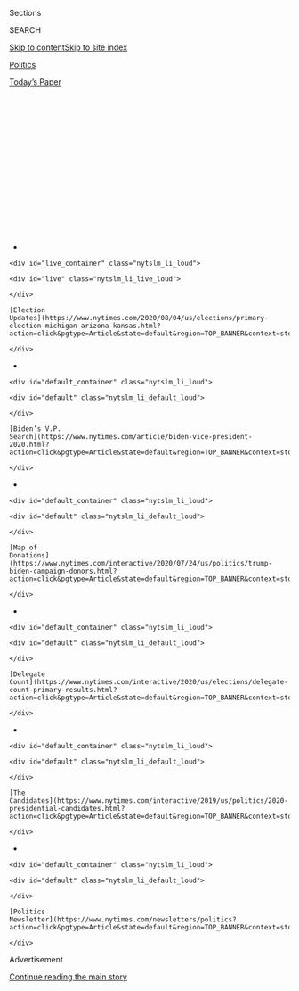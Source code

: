 <div id="app">

<div>

<div>

<div>

<div class="NYTAppHideMasthead css-1q2w90k e1suatyy0">

<div class="section css-ui9rw0 e1suatyy2">

<div class="css-eph4ug er09x8g0">

<div class="css-6n7j50">

</div>

<span class="css-1dv1kvn">Sections</span>

<div class="css-10488qs">

<span class="css-1dv1kvn">SEARCH</span>

</div>

[Skip to content](#site-content)[Skip to site
index](#site-index)

</div>

<div id="masthead-section-label" class="css-1wr3we4 eaxe0e00">

[Politics](https://www.nytimes.com/section/politics)

</div>

<div class="css-10698na e1huz5gh0">

</div>

</div>

<div id="masthead-bar-one" class="section hasLinks css-15hmgas e1csuq9d3">

<div class="css-uqyvli e1csuq9d0">

</div>

<div class="css-1uqjmks e1csuq9d1">

</div>

<div class="css-9e9ivx">

[](https://myaccount.nytimes.com/auth/login?response_type=cookie&client_id=vi)

</div>

<div class="css-1bvtpon e1csuq9d2">

[Today’s
Paper](https://www.nytimes.com/section/todayspaper)

</div>

</div>

</div>

</div>

<div data-aria-hidden="false">

<div id="site-content" data-role="main">

<div>

<div class="css-1aor85t" style="opacity:0.000000001;z-index:-1;visibility:hidden">

<div class="css-1hqnpie">

<div class="css-epjblv">

<span class="css-17xtcya">[Politics](/section/politics)</span><span class="css-x15j1o">|</span><span class="css-fwqvlz">Trump
Is Pushing a False Argument on Vote-by-Mail Fraud. Here Are the
Facts.</span>

</div>

<div class="css-k008qs">

<div class="css-1iwv8en">

<span class="css-18z7m18"></span>

<div>

</div>

</div>

<span class="css-1n6z4y">https://nyti.ms/3aTwyF3</span>

<div class="css-1705lsu">

<div class="css-4xjgmj">

<div class="css-4skfbu" data-role="toolbar" data-aria-label="Social Media Share buttons, Save button, and Comments Panel with current comment count" data-testid="share-tools">

  - 
  - 
  - 
  - 
    
    <div class="css-6n7j50">
    
    </div>

  - 
  - 

</div>

</div>

</div>

</div>

</div>

</div>

<div id="NYT_TOP_BANNER_REGION" class="css-13pd83m">

<div>

<div id="styln-elections-notifications-menu" class="section interactive-content interactive-size-medium css-1edisqu">

<div class="css-17ih8de interactive-body">

<div class="nytslm_innerContainer" data-aria-live="polite">

<div class="nytslm_title">

</div>

  - 
    
    <div id="live_container" class="nytslm_li_loud">
    
    <div id="live" class="nytslm_li_live_loud">
    
    </div>
    
    [Election
    Updates](https://www.nytimes.com/2020/08/04/us/elections/primary-election-michigan-arizona-kansas.html?action=click&pgtype=Article&state=default&region=TOP_BANNER&context=storylines_menu)
    
    </div>

  - 
    
    <div id="default_container" class="nytslm_li_loud">
    
    <div id="default" class="nytslm_li_default_loud">
    
    </div>
    
    [Biden’s V.P.
    Search](https://www.nytimes.com/article/biden-vice-president-2020.html?action=click&pgtype=Article&state=default&region=TOP_BANNER&context=storylines_menu)
    
    </div>

  - 
    
    <div id="default_container" class="nytslm_li_loud">
    
    <div id="default" class="nytslm_li_default_loud">
    
    </div>
    
    [Map of
    Donations](https://www.nytimes.com/interactive/2020/07/24/us/politics/trump-biden-campaign-donors.html?action=click&pgtype=Article&state=default&region=TOP_BANNER&context=storylines_menu)
    
    </div>

  - 
    
    <div id="default_container" class="nytslm_li_loud">
    
    <div id="default" class="nytslm_li_default_loud">
    
    </div>
    
    [Delegate
    Count](https://www.nytimes.com/interactive/2020/us/elections/delegate-count-primary-results.html?action=click&pgtype=Article&state=default&region=TOP_BANNER&context=storylines_menu)
    
    </div>

  - 
    
    <div id="default_container" class="nytslm_li_loud">
    
    <div id="default" class="nytslm_li_default_loud">
    
    </div>
    
    [The
    Candidates](https://www.nytimes.com/interactive/2019/us/politics/2020-presidential-candidates.html?action=click&pgtype=Article&state=default&region=TOP_BANNER&context=storylines_menu)
    
    </div>

  - 
    
    <div id="default_container" class="nytslm_li_loud">
    
    <div id="default" class="nytslm_li_default_loud">
    
    </div>
    
    [Politics
    Newsletter](https://www.nytimes.com/newsletters/politics?action=click&pgtype=Article&state=default&region=TOP_BANNER&context=storylines_menu)
    
    </div>

</div>

</div>

</div>

</div>

</div>

<div id="top-wrapper" class="css-1sy8kpn">

<div id="top-slug" class="css-l9onyx">

Advertisement

</div>

[Continue reading the main
story](#after-top)

<div class="ad top-wrapper" style="text-align:center;height:100%;display:block;min-height:250px">

<div id="top" class="place-ad" data-position="top" data-size-key="top">

</div>

</div>

<div id="after-top">

</div>

</div>

<div>

<div id="sponsor-wrapper" class="css-1hyfx7x">

<div id="sponsor-slug" class="css-19vbshk">

Supported by

</div>

[Continue reading the main
story](#after-sponsor)

<div id="sponsor" class="ad sponsor-wrapper" style="text-align:center;height:100%;display:block">

</div>

<div id="after-sponsor">

</div>

</div>

<div class="css-186x18t">

</div>

<div class="css-1vkm6nb ehdk2mb0">

# Trump Is Pushing a False Argument on Vote-by-Mail Fraud. Here Are the Facts.

</div>

As the coronavirus pandemic accelerates a national trend toward voting
by mail, experts say it can be conducted safely, despite Republican
claims of corruption.

<div class="css-79elbk" data-testid="photoviewer-wrapper">

<div class="css-z3e15g" data-testid="photoviewer-wrapper-hidden">

</div>

<div class="css-1a48zt4 ehw59r15" data-testid="photoviewer-children">

![<span class="css-16f3y1r e13ogyst0" data-aria-hidden="true">Mail in
ballots were sorted at a processing center in Renton, Wash., last month.
The state conducts its elections entirely by
mail.</span><span class="css-cnj6d5 e1z0qqy90" itemprop="copyrightHolder"><span class="css-1ly73wi e1tej78p0">Credit...</span><span><span>Lindsey
Wasson/Reuters</span></span></span>](https://static01.nyt.com/images/2020/04/08/us/politics/08mailvoting/merlin_170308578_012075d1-6e70-4cdd-a493-c37cd6636bd9-articleLarge.jpg?quality=75&auto=webp&disable=upscale)

</div>

</div>

<div class="css-18e8msd">

<div class="css-pdw9fk epjyd6m0">

<div class="css-1txwxcy ey68jwv0" data-aria-hidden="true">

[![Stephanie
Saul](https://static01.nyt.com/images/2020/02/06/reader-center/author-stephanie-saul/author-stephanie-saul-thumbLarge.png
"Stephanie Saul")](https://www.nytimes.com/by/stephanie-saul)[![Reid J.
Epstein](https://static01.nyt.com/images/2019/06/25/reader-center/author-reid-epstein/9e877853d8234217b58e5762253aa771-thumbLarge.png
"Reid J. Epstein")](https://www.nytimes.com/by/reid-j-epstein)

</div>

<div class="css-1baulvz">

By [<span class="css-1baulvz" itemprop="name">Stephanie
Saul</span>](https://www.nytimes.com/by/stephanie-saul) and
[<span class="css-1baulvz last-byline" itemprop="name">Reid J.
Epstein</span>](https://www.nytimes.com/by/reid-j-epstein)

</div>

</div>

  - Aug. 3,
    2020

  - 
    
    <div class="css-4xjgmj">
    
    <div class="css-pvvomx" data-role="toolbar" data-aria-label="Social Media Share buttons, Save button, and Comments Panel with current comment count" data-testid="share-tools">
    
      - 
      - 
      - 
      - 
        
        <div class="css-6n7j50">
        
        </div>
    
      - 
      - 
    
    </div>
    
    </div>

</div>

</div>

<div class="section meteredContent css-1r7ky0e" name="articleBody" itemprop="articleBody">

<div class="css-1fanzo5 StoryBodyCompanionColumn">

<div class="css-53u6y8">

With concerns mounting over how the country can conduct elections during
a pandemic and [Democrats pressing for alternatives to in-person
voting](https://www.nytimes.com/2020/04/08/us/politics/democrats-coronavirus-voting.html),
President Trump has begun pushing a false argument that has circulated
among conservatives for years — that [voting by
mail](https://www.nytimes.com/2020/08/03/us/politics/trump-mail-in-voting.html)
is a recipe for fraud.

“Mail ballots, they cheat,” Mr. Trump said at the White House on Tuesday
afternoon. “Mail ballots are very dangerous for this country because of
cheaters. They go collect them. They are fraudulent in many cases. They
have to vote. They should have voter ID, by the way.”

The president spoke as Wisconsin voters, many wearing protective masks,
[were going to the polls on a fraught Election
Day](https://www.nytimes.com/2020/04/07/us/politics/wisconsin-election-coronavirus.html),
after the Republican-led legislature refused Democratic demands to delay
the election and allow for expanded [mail-in
voting](https://www.nytimes.com/2020/04/10/us/politics/vote-by-mail.html).
On Wednesday, Mr. Trump claimed again that there was “tremendous
potential for voter fraud.”

Here’s a look at the facts on the matter.

## All voter fraud is extremely rare.

[Studies have
shown](https://www.nytimes.com/2016/12/18/us/voter-fraud.html) that all
forms of voting fraud are extremely rare in the United States. A
national study in 2016 found few credible allegations of fraudulent
voting. A panel that Mr. Trump charged with investigating election
corruption [found no real evidence of
fraud](https://www.nytimes.com/2018/01/03/us/politics/trump-voter-fraud-commission.html)
before he disbanded it in 2018.

</div>

</div>

<div class="css-1fanzo5 StoryBodyCompanionColumn">

<div class="css-53u6y8">

Even so, experts say that the mail voting system is more vulnerable to
fraud than voting in person.

“What we know can be boiled down to this: Voting fraud in the United
States is rare, less rare is fraud using mail ballots,” said Charles
Stewart III of the Massachusetts Institute of Technology.

*\[Read more about* [*fake ballots, mail-in voting and voter
fraud*](https://www.nytimes.com/article/mail-in-vote-fraud-ballot.html)*.\]*

Mr. Stewart pointed to several documented voting fraud cases of recent
decades involving mail or absentee ballots, most recently the race in
North Carolina’s Ninth Congressional District in 2018, when an operative
who rounded up absentee ballots for the Republican candidate, Mark
Harris, was [charged with election
fraud](https://www.nytimes.com/2019/07/30/us/mccrae-dowless-indictment.html).
The practice is known as ballot harvesting.

“They’re stories, they’re dramatic, they are rare,” said Mr. Stewart, a
professor of political science who studies the machinations of
voting.

<div id="NYT_MAIN_CONTENT_1_REGION" class="css-9tf9ac">

<div>

<div id="styln-nfldraft-updates-block" class="section interactive-content interactive-size-medium css-1ftcdic">

<div class="css-17ih8de interactive-body">

<div id="styln-briefing-block" data-asset-id="">

<div class="briefing-block-header-section">

# [Latest Updates: 2020 Election](https://www.nytimes.com/2020/08/04/us/elections/primary-election-michigan-arizona-kansas.html?action=click&pgtype=Article&state=default&region=MAIN_CONTENT_1&context=storylines_live_updates)

<div class="briefing-block-ts">

Updated 2020-08-04T16:52:55.914Z

</div>

</div>

  - [Two G.O.P. Senate primaries offer — what else? — a test of loyalty
    to
    Trump.](https://www.nytimes.com/2020/08/04/us/elections/primary-election-michigan-arizona-kansas.html?action=click&pgtype=Article&state=default&region=MAIN_CONTENT_1&context=storylines_live_updates#link-3924dd44)
  - [Trump downplays John Lewis’s accomplishments and nurses a grudge:
    ‘He didn’t come to my
    inauguration.’](https://www.nytimes.com/2020/08/04/us/elections/primary-election-michigan-arizona-kansas.html?action=click&pgtype=Article&state=default&region=MAIN_CONTENT_1&context=storylines_live_updates#link-24333e8c)
  - [Election experts warn Congress about widespread disenfranchisement
    of voters of color in
    November.](https://www.nytimes.com/2020/08/04/us/elections/primary-election-michigan-arizona-kansas.html?action=click&pgtype=Article&state=default&region=MAIN_CONTENT_1&context=storylines_live_updates#link-6d019753)

<div class="briefing-block-footer">

<div class="briefing-block-footer-meta">

[See more
updates](https://www.nytimes.com/2020/08/04/us/elections/primary-election-michigan-arizona-kansas.html?action=click&pgtype=Article&state=default&region=MAIN_CONTENT_1&context=storylines_live_updates)

</div>

</div>

</div>

</div>

</div>

</div>

</div>

The North Carolina case also illustrates the fact that frauds big enough
to sway the outcome of an election — those involving campaigns rather
than individual voters — will likely be detected, said Michael McDonald,
a University of Florida political scientist and elections scholar.

Richard L. Hasen, an elections expert at the University of California,
Irvine, School of Law, said such cases were few and far between.

</div>

</div>

<div class="css-1fanzo5 StoryBodyCompanionColumn">

<div class="css-53u6y8">

“Election fraud in the United States is very rare, but the most common
type of such fraud in the United States involves absentee ballots,” Mr.
Hasen said. “Sensible rules for handling of absentee ballots make sense,
not only to minimize the risk of ballot tampering but to ensure that
voters cast valid ballots.”

## States that vote entirely by mail see little fraud.

[Five states, including the Republican bastion of
Utah,](https://www.ncsl.org/research/elections-and-campaigns/all-mail-elections.aspx)
now conduct all elections almost entirely by mail. They report very
little fraud. The state is among the six states with the highest
percentage of mail-in votes in the last election in 2018, all of which
had Republican state election supervisors at the time, according to
David J. Becker, the director of the Center for Election Innovation and
Research.

Colorado, which has 3.5 million registered voters, has been a
vote-by-mail state since 2014.

“There’s just very little evidence that there is more than a handful of
fraudulent (vote-by-mail) cases across the country in a given election
cycle,” said Judd Choate, the director of elections in the Colorado
Department of State.

## Republicans say voting by mail gives Democrats an advantage.

Since the coronavirus outbreak and calls for more widespread mail voting
to protect voters, some Republican officials, including Mr. Trump, have
advanced another argument against the practice: that it will
disadvantage Republican candidates.

The president on Wednesday
[tweeted](https://twitter.com/realDonaldTrump/status/1247861952736526336)
that mail-in voting “for whatever reason, doesn’t work out well for
Republicans.” In Georgia, where the secretary of state is mailing all
voters absentee ballot requests for the May primary, the State House
speaker, David Ralston, a Republican, [told a local news
site](https://www.ajc.com/news/state--regional-govt--politics/pressure-mounts-for-further-delay-georgia-may-primary-election/K1wboFdcY1z7xYt7pa11MO/),
“This will be extremely devastating to Republicans and conservatives in
Georgia,” adding, “This will certainly drive up turnout.”

Even before the coronavirus emerged as a global threat, Democrats had
generally favored ways to expand access to voting by mail. Some
Republicans have long argued against voting by mail and in favor of
tightening voter identification and registration requirements, asserting
that easing restrictions invites voter fraud.

## Some Democrats have also raised concerns about security.

While Democrats have generally favored mail voting — which works in a
very similar way to absentee voting — some have balked at its widespread
use because of the reduced level of security when voters are not
required to appear at the polls.

</div>

</div>

<div class="css-1fanzo5 StoryBodyCompanionColumn">

<div class="css-53u6y8">

Douglas A. Kellner, a co-chair of the New York State Board of Elections,
is among the Democrats who have raised flags about voting by mail.

“If you analyze all the steps involved in a mail election you start to
see where the weak points are for fraud,” Mr. Kellner said, pointing out
vulnerabilities in the process, among them the chance that ballots may
be intercepted in the mail and forged.

Mr. Kellner recalls an absentee ballot harvesting scheme at New York
nursing homes during the 1980s that led to changes in the law limiting
who may help a nursing home resident fill out a ballot. It was among
rules that Gov. Andrew M. Cuomo suspended last month for the coronavirus
pandemic.

## The president, vice president and cabinet members have voted by mail recently.

Mr. Trump, while criticizing mail voting, recently
[acknowledged](https://twitter.com/MSNBC/status/1247658663617138691?s=20)that
in March he voted absentee by mail in his adopted home state of Florida.
In the 2018 midterm elections, Mr. Trump voted absentee by mail from New
York.

Mr. Trump is hardly the only administration official to vote by mail.
Vice President Mike Pence voted absentee by mail for both the primary
and general election in 2018. Alex Azar, the Health and Human Services
secretary, also voted absentee in 2018 and Wilbur Ross, the commerce
secretary, has voted absentee 15 times in the last 15 years, according
to Florida’s voter file. Mr. Ross, like Mr. Trump, voted absentee for
Florida’s primary last month.

Senator Bernie Sanders last week called upon the nation to prepare to
mail vote in the November 3 general election.

“God forbid that this pandemic extends month after month after month
after month and that people are unable to vote in the fall,” Mr. Sanders
said, urging that paper ballots be readied for everyone.

Trip Gabriel and Michael Wines contributed
reporting.

</div>

</div>

<div>

</div>

</div>

<div>

</div>

<div>

</div>

<div id="NYT_BELOW_MAIN_CONTENT_REGION">

<div>

<div id="STLYN_guide_v1_STYLN_guide_a" class="section css-l08pwh interactive-content interactive-size-medium">

<div class="css-17ih8de interactive-body">

<div class="g-story g-freebird g-max-limit" data-preview-slug="styln-scroll-guide">

</div>

<div id="g-electionguide-id" class="g-electionguide">

<div class="g-electionguide-container">

<div class="g-electionguide-wrapper">

<div class="g-electionguide-logo">

</div>

# Our 2020 Election Guide

Updated Aug. 4, 2020

  - 
    
    -----
    
    ## The Latest
    
      - Five states are holding primary elections Tuesday, with voters
        in Arizona, Kansas, Michigan, Missouri and Washington State
        choosing nominees for Congress and local offices. [Follow live
        election updates
        here.](https://www.nytimes.com/2020/08/04/us/elections/primary-election-michigan-arizona-kansas.html?action=click&pgtype=Article&state=default&region=BELOW_MAIN_CONTENT&context=storylines_guide)

  - 
    
    -----
    
    ## Biden’s V.P. Search
    
      - [Here are 13
        women](https://www.nytimes.com/article/biden-vice-president-2020.html?action=click&pgtype=Article&state=default&region=BELOW_MAIN_CONTENT&context=storylines_guide)
        who have been under consideration to be Joe Biden’s running
        mate, and why each might be chosen — and might not be.

  - 
    
    -----
    
    ## Keep Up With Our Coverage
    
      - Get an
        [email](https://www.nytimes.com/newsletters/politics?action=click&pgtype=Article&state=default&region=BELOW_MAIN_CONTENT&context=storylines_guide)
        recapping the day’s news
    
    <!-- end list -->
    
      - Download our mobile app on
        [iOS](https://apps.apple.com/us/app/nytimes/id284862083?ls=1&mat_click_id=5c79ae7455014fd1bd66b5610c05b8f2-20191112-16948&referrer=mat_click_id%3D5c79ae7455014fd1bd66b5610c05b8f2-20191112-16948%26link_click_id%3D722930677036718082)
        and
        [Android](http://a.localytics.com/android?id=com.nytimes.android&referrer=utm_source%3Dother_nyt_mobile_web%26utm_medium%3DWeb%2520page%26utm_term%3DGeneral%2520Mobile%2520Page%26utm_campaign%3DNYT%2520Mobile%2520General%2520Page)
        and turn on Breaking News and Politics alerts

</div>

</div>

</div>

</div>

</div>

</div>

</div>

<div>

</div>

<div>

<div id="bottom-wrapper" class="css-1ede5it">

<div id="bottom-slug" class="css-l9onyx">

Advertisement

</div>

[Continue reading the main
story](#after-bottom)

<div id="bottom" class="ad bottom-wrapper" style="text-align:center;height:100%;display:block;min-height:90px">

</div>

<div id="after-bottom">

</div>

</div>

</div>

</div>

</div>

## Site Index

<div>

</div>

## Site Information Navigation

  - [© <span>2020</span> <span>The New York Times
    Company</span>](https://help.nytimes.com/hc/en-us/articles/115014792127-Copyright-notice)

<!-- end list -->

  - [NYTCo](https://www.nytco.com/)
  - [Contact
    Us](https://help.nytimes.com/hc/en-us/articles/115015385887-Contact-Us)
  - [Work with us](https://www.nytco.com/careers/)
  - [Advertise](https://nytmediakit.com/)
  - [T Brand Studio](http://www.tbrandstudio.com/)
  - [Your Ad
    Choices](https://www.nytimes.com/privacy/cookie-policy#how-do-i-manage-trackers)
  - [Privacy](https://www.nytimes.com/privacy)
  - [Terms of
    Service](https://help.nytimes.com/hc/en-us/articles/115014893428-Terms-of-service)
  - [Terms of
    Sale](https://help.nytimes.com/hc/en-us/articles/115014893968-Terms-of-sale)
  - [Site
    Map](https://spiderbites.nytimes.com)
  - [Help](https://help.nytimes.com/hc/en-us)
  - [Subscriptions](https://www.nytimes.com/subscription?campaignId=37WXW)

</div>

</div>

</div>

</div>
